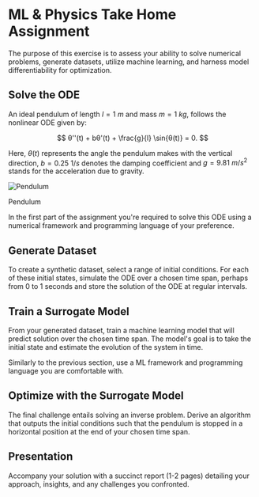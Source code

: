 # ML & Physics Take Home Assignment

The purpose of this exercise is to assess your ability to solve numerical problems, generate datasets, utilize machine learning, and harness model differentiability for optimization.

## Solve the ODE

An ideal pendulum of length $l = 1\ m$ and mass $m = 1\ kg$, follows the nonlinear ODE given by:

$$
θ''(t) + bθ'(t) + \frac{g}{l} \sin⁡{θ(t)} = 0.
$$

Here, $\theta(t)$ represents the angle the pendulum makes with the vertical direction, $b = 0.25\ 1/s$ denotes the damping coefficient and  $g = 9.81\ m/s^2$ stands for the acceleration due to gravity.

![Pendulum](https://s3-us-west-2.amazonaws.com/secure.notion-static.com/453b8bff-9509-4ac1-9c76-b922ed276c1b/PenduloTmg.gif)

Pendulum

In the first part of the assignment you're required to solve this ODE using a numerical framework and programming language of your preference.

## Generate Dataset

To create a synthetic dataset, select a range of initial conditions. For each of these initial states, simulate the ODE over a chosen time span, perhaps from 0 to 1 seconds and store the solution of the ODE at regular intervals.

## Train a Surrogate Model

From your generated dataset, train a machine learning model that will predict solution over the chosen time span. The model's goal is to take the initial state and estimate the evolution of the system in time.

Similarly to the previous section, use a ML framework and programming language you are comfortable with.

## Optimize with the Surrogate Model

The final challenge entails solving an inverse problem. Derive an algorithm that outputs the initial conditions such that the pendulum is stopped in a horizontal position at the end of your chosen time span.

## Presentation

Accompany your solution with a succinct report (1-2 pages) detailing your approach, insights, and any challenges you confronted.
